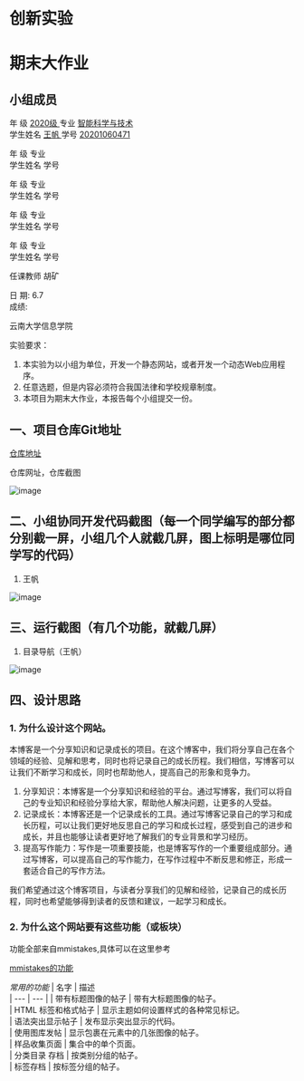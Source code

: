 # 创新实验
# 期末大作业 



## 小组成员
 
年    级   <u>   2020级   </u>   专业 <u>   智能科学与技术   </u>             
学生姓名   <u>   王帆   </u>      学号  <u>   20201060471   </u>  
   
年    级   <u>      </u>   专业 <u>      </u>             
学生姓名   <u>      </u>      学号  <u>      </u>  

年    级   <u>      </u>   专业 <u>      </u>             
学生姓名   <u>      </u>      学号  <u>      </u>  

年    级   <u>      </u>   专业 <u>      </u>             
学生姓名   <u>      </u>      学号  <u>      </u>  

年    级   <u>      </u>   专业 <u>      </u>             
学生姓名   <u>      </u>      学号  <u>      </u>  


任课教师  胡矿         

日   期:   6.7  
成绩:                     





云南大学信息学院



实验要求：
1. 本实验为以小组为单位，开发一个静态网站，或者开发一个动态Web应用程序。
2. 任意选题，但是内容必须符合我国法律和学校规章制度。
3. 本项目为期末大作业，本报告每个小组提交一份。


## 一、项目仓库Git地址

[仓库地址](https://github.com/TheBrainery/TheBrainery.github.io)

仓库网址，仓库截图

![image](https://github.com/TheBrainery/TheBrainery.github.io/assets/96096907/a0d64ae9-15b2-4f63-930f-a978a1279d51)

## 二、小组协同开发代码截图（每一个同学编写的部分都分别截一屏，小组几个人就截几屏，图上标明是哪位同学写的代码）
1. 王帆

![image](https://github.com/TheBrainery/TheBrainery.github.io/assets/96096907/4fdbbcb8-d5a4-40ef-b27b-497ab1763b0c)

## 三、运行截图（有几个功能，就截几屏）
1. 目录导航（王帆）

![image](https://github.com/TheBrainery/TheBrainery.github.io/assets/96096907/3c44909e-b763-4143-b846-c3be53332a3b)


## 四、设计思路

### 1. 为什么设计这个网站。

本博客是一个分享知识和记录成长的项目。在这个博客中，我们将分享自己在各个领域的经验、见解和思考，同时也将记录自己的成长历程。我们相信，写博客可以让我们不断学习和成长，同时也帮助他人，提高自己的形象和竞争力。

1. 分享知识：本博客是一个分享知识和经验的平台。通过写博客，我们可以将自己的专业知识和经验分享给大家，帮助他人解决问题，让更多的人受益。
2. 记录成长：本博客还是一个记录成长的工具。通过写博客记录自己的学习和成长历程，可以让我们更好地反思自己的学习和成长过程，感受到自己的进步和成长，并且也能够让读者更好地了解我们的专业背景和学习经历。
3. 提高写作能力：写作是一项重要技能，也是博客写作的一个重要组成部分。通过写博客，可以提高自己的写作能力，在写作过程中不断反思和修正，形成一套适合自己的写作方法。

我们希望通过这个博客项目，与读者分享我们的见解和经验，记录自己的成长历程，同时也希望能够得到读者的反馈和建议，一起学习和成长。

### 2. 为什么这个网站要有这些功能（或板块）

功能全部来自mmistakes,具体可以在这里参考

[mmistakes的功能](https://mmistakes.github.io/minimal-mistakes/about/)

*常用的功能*
| 名字                | 描述                                                                                                                                                  
| --- | --- | 
| 带有标题图像的帖子  | 带有大标题图像的帖子。             
| HTML 标签和格式帖子 | 显示主题如何设置样式的各种常见标记。                                                                           
| 语法突出显示帖子    | 发布显示突出显示的代码。                                                                                                  
| 使用图库发帖        | 显示包裹在元素中的几张图像的帖子。                                                                                              
| 样品收集页面        | 集合中的单个页面。                                                                                                                                
| 分类目录 存档       | 按类别分组的帖子。                                                                                                                                
| 标签存档            | 按标签分组的帖子。     



